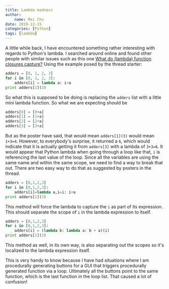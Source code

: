 ```yaml
---
title: Lambda madness
author:
    name: Mei Chu
date: 2019-12-15
categories: [Python]
tags: [lambda]
---
```


A little while back, I have encountered something rather interesting with regards to Python's lambda.
I searched around online and found other people with similar issues such as this one [What do (lambda) function closures capture?](https://stackoverflow.com/questions/2295290/what-do-lambda-function-closures-capture/2295372) Using the example posed by the thread starter:

```python
adders = [0, 1, 2, 3]
for i in [0, 1, 2, 3]:
    adders[i] = lambda a: i+a
print adders[1](3)
```

So what this is supposed to be doing is replacing the ``adders`` list with a little mini lambda function. So what we are expecting should be

```python
adders[0] = [0+a]
adders[1] = [1+a]
adders[2] = [2+a]
adders[3] = [3+a]
```
But as the poster have said, that would mean ``adders[1](3)`` would mean ``1+3=4``. However, to everybody's surprise, it returned a ``6``, which would indicate that it is actually getting it from ``adders[3]`` with a lambda of ``3+3=6``. It would appear that Python lambda when going through a loop like that, ``i`` is referencing the last value of the loop. Since all the variables are using the same name and within the same scope, we need to find a way to break that out. There are two easy way to do that as suggested by posters in the thread.

```python
adders = [0,1,2,3]
for i in [0,1,2,3]:
    adders[i]=lambda a,i=i: i+a
print adders[1](3)
```

This method will force the lambda to capture the ``i`` as part of its expression. This should separate the scope of ``i`` in the lambda expression to itself.

```python
adders = [0,1,2,3]
for i in [0,1,2,3]:
    adders[i] = (lambda b: lambda a: b + a)(i)
print adders[1](3)
```

This method as well, in its own way, is also separating out the scopes so it's localized to the lambda expression itself.

This is very handy to know because I have had situations where I am procedurally generating buttons for a GUI that triggers procedurally generated function via a loop. Ultimately all the buttons point to the same function, which is the last function in the loop list. That caused a lot of confusion!

